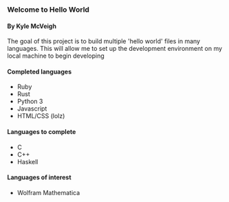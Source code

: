 ### Welcome to Hello World
#### By Kyle McVeigh

The goal of this project is to build multiple 'hello world' files in many languages. This will allow me to set up the development environment on my local machine to begin developing

#### Completed languages 
* Ruby 
* Rust 
* Python 3
* Javascript 
* HTML/CSS (lolz)

#### Languages to complete 
* C 
* C++
* Haskell

#### Languages of interest 
* Wolfram Mathematica 
